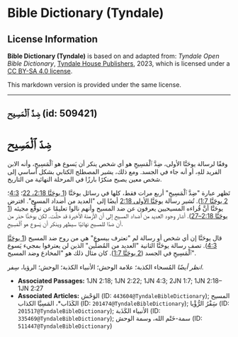 # Bible Dictionary (Tyndale)

## License Information

**Bible Dictionary (Tyndale)** is based on and adapted from: _Tyndale Open Bible Dictionary_, [Tyndale House Publishers](https://tyndaleopenresources.com/), 2023, which is licensed under a [CC BY-SA 4.0 license](https://creativecommons.org/licenses/by-sa/4.0/legalcode.en).

This markdown version is provided under the same license.



--------------------------------

## ضِدَّ ٱلْمَسِيح (id: 509421)

ضِدّ ٱلْمَسِيح
==============

وفقًا لرسالة يوحَنَّا الأولى، ضِدَّ ٱلْمَسِيحِ هو أي شخص ينكر أن يَسوع هو ٱلْمَسِيحِ، وأنه الابن الفريد للهِ، أو أنه جاء في الجسد. ومع ذلك، يشير المصطلح الكتابي بشكل أساسي إلى شخص معين يصبح منكرًا بارزًا في المرحلة النهائية من التاريخ.

تَظهر عبارة "ضِدَّ ٱلْمَسِيحِ" أربع مرات فقط، كلها في رسائل يوحَنَّا ([1 يوحَنَّا 2:18، 22](https://ref.ly/1John2:18,1John2:22)؛ [4:3](https://ref.ly/1John4:3)؛ [2 يوحَنَّا 1:7](https://ref.ly/2John1:7)). تُشير رسالة [يوحَنَّا الأولى 2:18](https://ref.ly/1John2:18) أيضًا إلى "العديد من أضداد المسيح". افترض يوحَنَّا أنَّ قُراءه المسيحيين يعرفون عن ضد المسيح وأنهم نالوا تعليمًا عن توقُّع مجيئه ([1 يوحَنَّا 2:18–27](https://ref.ly/1John2:18-1John2:27)). أشار وجود العديد من أضداد المسيح إلى أن الأزمنة الأخيرة قد حلَّت. لكن يوحَنَّا حذر من أن ضدًا للمسيح نهائيًا سيظهر وينكر أن يَسوع هو ٱلْمَسِيحِ.

قال يوحَنَّا إن أي شخص أو رسالة لم "تعترف بيسوع" هي من روح ضد المسيح ([1 يوحَنَّا 4:3](https://ref.ly/1John4:3)). تصف رسالة يوحَنَّا الثانية "العديد من المُضلِّين" الذين لن يعترفوا بمجيء يَسوع ٱلْمَسِيحِ في الجسد ([2 يوحَنَّا 1:7](https://ref.ly/2John1:7)). كان مثال ذلك هو "المخادع وضد المسيح".

*انظر أيضًا* المُسحاء الكذبة؛ علامة الوحش؛ الأنبياء الكذبة؛ الوحش؛ الرؤيا، سِفر.

* **Associated Passages:** 1JN 2:18; 1JN 2:22; 1JN 4:3; 2JN 1:7; 1JN 2:18–1JN 2:27
* **Associated Articles:** الوَحْش (ID: `443604@TyndaleBibleDictionary`); المسيح الكَذَاب*، المَسِيَّا الكذاب (ID: `201474@TyndaleBibleDictionary`); سَِفْرُ الرُّؤْيا (ID: `201517@TyndaleBibleDictionary`); الأنبياء الكَذَبة (ID: `335469@TyndaleBibleDictionary`); سمة-خَتْم الله، وسمة الوحش (ID: `511447@TyndaleBibleDictionary`)

